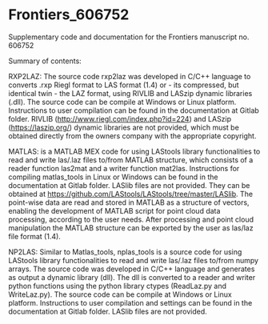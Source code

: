 # Frontiers_606752

Supplementary code and documentation for the Frontiers manuscript no. 606752

Summary of contents:

RXP2LAZ: The source code rxp2laz was developed in C/C++ language to converts .rxp Riegl format to LAS format (1.4) or - its compressed, but identical twin - the LAZ format, using RIVLIB and LASzip dynamic libraries (.dll). The source code can be compile at Windows or Linux platform. Instructions to user compilation can be found in the documentation at Gitlab folder. RIVLIB (http://www.riegl.com/index.php?id=224) and LASzip (https://laszip.org/) dynamic libraries are not provided, which must be obtained directly from the owners company with the appropriate copyright.


MATLAS: is a MATLAB MEX code for using LAStools library functionalities to read and write las/.laz files to/from MATLAB structure, which consists of a reader function las2mat and a writer function mat2las. Instructions for compiling matlas_tools in Linux or Windows can be found in the documentation at Gitlab folder. LASlib files are not provided. They can be obtained at https://github.com/LAStools/LAStools/tree/master/LASlib. The point-wise data are read and stored in MATLAB as a structure of vectors, enabling the development of MATLAB script for point cloud data processing, according to the user needs. After processing and point cloud manipulation the MATLAB structure can be exported by the user as las/laz file format (1.4).


NP2LAS: Similar to Matlas_tools, nplas_tools is a source code for using LAStools library functionalities to read and write las/.laz files to/from numpy arrays. The source code was developed in C/C++ language and generates as output a dynamic library (dll). The dll is converted to a reader and writer python functions using the python library ctypes (ReadLaz.py and WriteLaz.py). The source code can be compile at Windows or Linux platform. Instructions to user compilation and settings can be found in the documentation at Gitlab folder. LASlib files are not provided.
